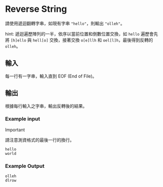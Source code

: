 # Reverse String

請使用遞迴翻轉字串，如現有字串 `"hello"`，則輸出 `"olleh"`。

hint: 遞迴遍歷陣列的一半，依序以當前位置和倒數位置交換，如 `hello` 遍歷會先將 `[h]ello` 與 `hell[o]` 交換，接著交換 `o[e]llh` 和 `oel[l]h`，最後得到反轉的 `olleh`。

## 輸入

每一行有一字串，輸入直到 EOF (End of File)。

## 輸出

根據每行輸入之字串，輸出反轉後的結果。

### Example input

> [!IMPORTANT]
>
> 請注意測資格式的最後一行的換行。

```plain
hello
world

```

### Example Output

```plain
olleh
dlrow

```
